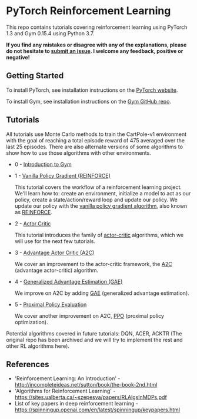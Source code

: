 # PyTorch Reinforcement Learning

This repo contains tutorials covering reinforcement learning using PyTorch 1.3 and Gym 0.15.4 using Python 3.7.

**If you find any mistakes or disagree with any of the explanations, please do not hesitate to [submit an issue](https://github.com/bentrevett/pytorch-rl/issues/new). I welcome any feedback, positive or negative!**

## Getting Started

To install PyTorch, see installation instructions on the [PyTorch website](pytorch.org).

To install Gym, see installation instructions on the [Gym GitHub repo](https://github.com/openai/gym).

## Tutorials

All tutorials use Monte Carlo methods to train the CartPole-v1 environment with the goal of reaching a total episode reward of 475 averaged over the last 25 episodes. There are also alternate versions of some algorithms to show how to use those algorithms with other environments.

* 0 - [Introduction to Gym](https://github.com/bentrevett/pytorch-rl/blob/master/0%20-%20Introduction%20to%20Gym.ipynb)

* 1 - [Vanilla Policy Gradient (REINFORCE)](https://github.com/bentrevett/pytorch-rl/blob/master/1%20-%20Vanilla%20Policy%20Gradient%20(REINFORCE)%20[CartPole].ipynb)

    This tutorial covers the workflow of a reinforcement learning project. We'll learn how to: create an environment, initialize a model to act as our policy, create a state/action/reward loop and update our policy. We update our policy with the [vanilla policy gradient algorithm](https://papers.nips.cc/paper/1713-policy-gradient-methods-for-reinforcement-learning-with-function-approximation.pdf), also known as [REINFORCE](http://www-anw.cs.umass.edu/~barto/courses/cs687/williams92simple.pdf).
    
* 2 - [Actor Critic](https://github.com/bentrevett/pytorch-rl/blob/master/2%20-%20Actor%20Critic.ipynb)

    This tutorial introduces the family of [actor-critic](https://papers.nips.cc/paper/1786-actor-critic-algorithms.pdf) algorithms, which we will use for the next few tutorials.

* 3 - [Advantage Actor Critic (A2C)](https://github.com/bentrevett/pytorch-rl/blob/master/3%20-%20Advantage%20Actor%20Critic%20(A2C)%20[CartPole].ipynb)

    We cover an improvement to the actor-critic framework, the [A2C](https://arxiv.org/abs/1602.01783) (advantage actor-critic) algorithm.
    
* 4 - [Generalized Advantage Estimation (GAE)](https://github.com/bentrevett/pytorch-rl/blob/master/4%20-%20Generalized%20Advantage%20Estimation%20(GAE)%20[CartPole].ipynb)

    We improve on A2C by adding [GAE](https://arxiv.org/abs/1506.02438) (generalized advantage estimation). 

* 5 - [Proximal Policy Evaluation](https://github.com/bentrevett/pytorch-rl/blob/master/5%20-%20Proximal%20Policy%20Optimization%20(PPO)%20[CartPole].ipynb)

    We cover another improvement on A2C, [PPO](https://arxiv.org/abs/1707.06347) (proximal policy optimization).

Potential algorithms covered in future tutorials: DQN, ACER, ACKTR (The original repo has been archived and we will try to implement the rest and other RL algorithms here).

## References

* 'Reinforcement Learning: An Introduction' - http://incompleteideas.net/sutton/book/the-book-2nd.html
* 'Algorithms for Reinforcement Learning' - https://sites.ualberta.ca/~szepesva/papers/RLAlgsInMDPs.pdf
* List of key papers in deep reinforcement learning - https://spinningup.openai.com/en/latest/spinningup/keypapers.html

